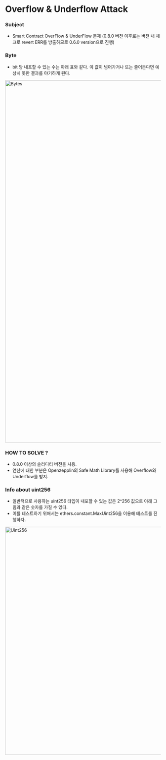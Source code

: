 # Overflow & Underflow Attack

### Subject
- Smart Contract OverFlow & UnderFlow 문제 (0.8.0 버전 이후로는 버전 내 체크로 revert ERR를 방출하므로 0.6.0 version으로 진행)

### Byte
- bit 당 내포할 수 있는 수는 아래 표와 같다. 이 값이 넘어가거나 또는 줄어든다면 예상치 못한 결과를 야기하게 된다.
<img width="1168" alt="Bytes" src="https://user-images.githubusercontent.com/66409384/175329762-a174a2dd-cadd-457e-b651-e117593f2e71.png">


### HOW TO SOLVE ?
- 0.8.0 이상의 솔리디티 버전을 사용.
- 연산에 대한 부분은 Openzepplin의 Safe Math Library를 사용해 Overflow와 Underflow를 방지.

### Info about uint256
- 일반적으로 사용하는 uint256 타입이 내포할 수 있는 값은 2^256 값으로 아래 그림과 같은 숫자를 가질 수 있다.
- 이를 테스트하기 위해서는 ethers.constant.MaxUint256을 이용해 테스트를 진행하자.

<img width="735" alt="Uint256" src="https://user-images.githubusercontent.com/66409384/175329793-a635a17a-ef06-4a1f-8f48-fe695a79ebb9.png">